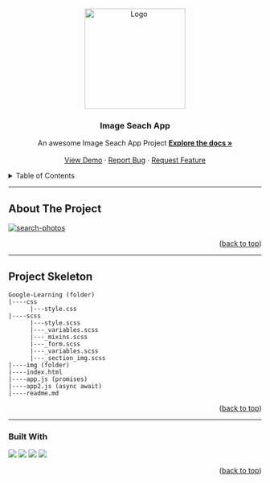 <a name="readme-top"></a>

 
<!-- PROJECT LOGO -->
<br />
<div align="center">
  <a href="https://github.com/ibrsec/search-photos/">
    <img src="./img/seach.png.png" alt="Logo" width="200" >
  </a>

  <h3 align="center">Image Seach App</h3>

  <p align="center">
    An awesome Image Seach App Project
    <a href="https://github.com/ibrsec/search-photos"><strong>Explore the docs »</strong></a>
    <br />
    <br />
    <a href="https://ibrsec.github.io/search-photos/">View Demo</a>
    ·
    <a href="https://github.com/ibrsec/search-photos/issues">Report Bug</a>
    ·
    <a href="https://github.com/ibrsec/search-photos/issues">Request Feature</a>
  </p>
</div>



<!-- TABLE OF CONTENTS -->
<details>
  <summary>Table of Contents</summary>
  <ol>
    <li><a href="#about-the-project">About The Project</a></li>
     <!-- <li><a href="#figma">Figma</a></li> -->
     <li><a href="#project-skeleton">Project Skeleton</a></li>
     <li><a href="#built-with">Built With</a></li>
    <!-- <li>
      <a href="#getting-started">Getting Started</a>
      <ul>
        <li><a href="#prerequisites">Prerequisites</a></li>
        <li><a href="#installation">Installation</a></li>
      </ul>
    </li>
    <li><a href="#usage">Usage</a></li>
    <li><a href="#roadmap">Roadmap</a></li>
    <li><a href="#contributing">Contributing</a></li>
    <li><a href="#license">License</a></li>
    <li><a href="#contact">Contact</a></li>
    <li><a href="#acknowledgments">Acknowledgments</a></li> -->

    
  </ol>
</details>





---

<!-- ABOUT THE PROJECT -->
## About The Project

[![search-photos](./img/project.png)](https://ibrsec.github.io/search-photos/)




<p align="right">(<a href="#readme-top">back to top</a>)</p>


---

<!-- ## Figma 

<a href="https://www.figma.com/file/ePyCHKsx2ODB32uLgyUEEd/bootstrap-home-page?type=design&node-id=0%3A1&mode=design&t=edDzadCB9Ev5FS1a-1">Figma Link</a>  

  <p align="right">(<a href="#readme-top">back to top</a>)</p>




--- -->

## Project Skeleton 

```
Google-Learning (folder)
|----css
      |---style.css 
|----scss
      |---style.scss  
      |---_variables.scss 
      |---_mixins.scss   
      |---_form.scss
      |---_variables.scss
      |---_section_img.scss
|----img (folder)           
|----index.html         
|----app.js (promises)         
|----app2.js (async await)
|----readme.md
```

<p align="right">(<a href="#readme-top">back to top</a>)</p>

---

### Built With

 
<!-- https://dev.to/envoy_/150-badges-for-github-pnk  search skills-->

 <img src="https://img.shields.io/badge/HTML-239120?style=for-the-badge&logo=html5&logoColor=white">
 <img src="https://img.shields.io/badge/CSS-239120?&style=for-the-badge&logo=css3&logoColor=white&color=red"> 
 <img src="https://img.shields.io/badge/JavaScript-F7DF1E?style=for-the-badge&logo=javascript&logoColor=black"> 
 <!-- <img src="https://img.shields.io/badge/Bootstrap-563D7C?style=for-the-badge&logo=bootstrap&logoColor=white">  -->
 <img src="https://img.shields.io/badge/Sass-CC6699?style=for-the-badge&logo=sass&logoColor=white"> 
 




<p align="right">(<a href="#readme-top">back to top</a>)</p>




